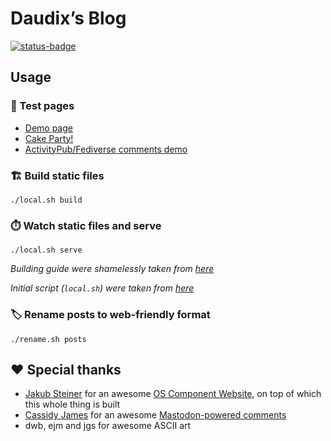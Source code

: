 # Daudix’s Blog

[![status-badge](https://ci.codeberg.org/api/badges/12428/status.svg)](https://ci.codeberg.org/repos/12428)

## Usage

### 🧪️ Test pages

- [Demo page](https://daudix-ufo.codeberg.page/blog/demo/)
- [Cake Party!](https://daudix-ufo.codeberg.page/blog/demo-page/)
- [ActivityPub/​Fediverse comments demo](https://daudix-ufo.codeberg.page/blog/comments/)

### 🏗️ Build static files

```shell
./local.sh build
```

### ⏱️ Watch static files and serve

```shell
./local.sh serve
```

_Building guide were shamelessly taken from [here](https://talk.jekyllrb.com/t/local-testing-of-existing-github-jekyll-site/7459/4)_

_Initial script (`local.sh`) were taken from [here](https://kuros.in/docker/docker-jekyll-container-to-serve-locally)_

### 🏷️ Rename posts to web-friendly format

```shell
./rename.sh posts
```

## ❤️ Special thanks

- [Jakub Steiner](https://jimmac.eu) for an awesome [OS Component Website](https://jimmac.github.io/os-component-website), on top of which this whole thing is built
- [Cassidy James](https://cassidyjames.com) for an awesome [Mastodon-powered comments](https://cassidyjames.com/blog/fediverse-blog-comments-mastodon)
- dwb, ejm and jgs for awesome ASCII art

